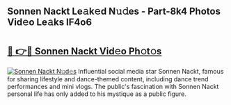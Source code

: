 ## Sonnen Nackt Le𝚊k𝚎d N𝚞𝚍es - Part-8k4 Photos Vid𝚎o Le𝚊ks IF4o6

# <h2><a href="http://fb34knx.evod.top/?m=Sonnen+Nackt">🔗 👉🔴 Sonnen Nackt Vid𝚎o Ph𝚘t𝚘s</a></h2>

[![Sonnen Nackt N𝚞d𝚎s](https://i.imgur.com/8V9OHl7.gif)](http://fb34knx.evod.top/?m=Sonnen+Nackt)
Influential social media star Sonnen Nackt, famous for sharing lifestyle and dance-themed content, including dance trend performances and mini vlogs. The public's fascination with Sonnen Nackt personal life has only added to his mystique as a public figure. 
